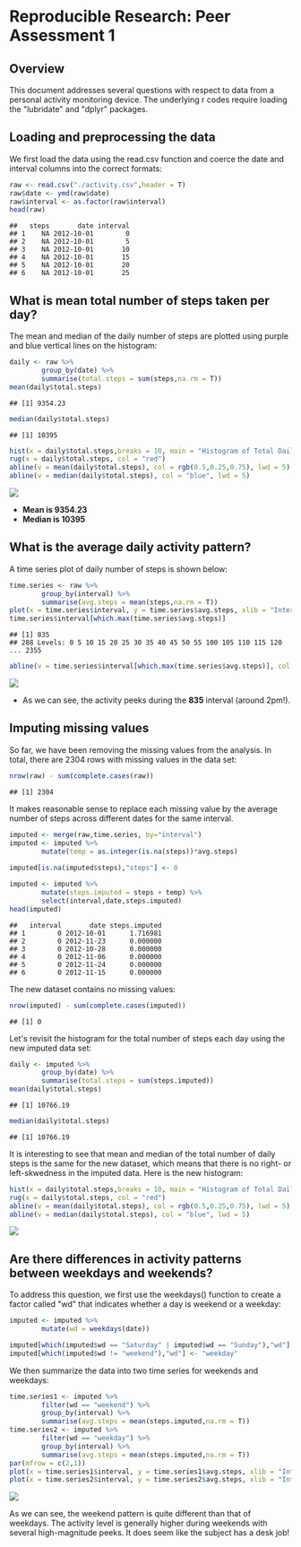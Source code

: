 # Reproducible Research: Peer Assessment 1




## Overview

This document addresses several questions with respect to data from a personal activity monitoring device. The underlying r codes require loading the "lubridate" and "dplyr" packages.

## Loading and preprocessing the data
We first load the data using the read.csv function and coerce the date and interval columns into the correct formats:


```r
raw <- read.csv("./activity.csv",header = T)
raw$date <- ymd(raw$date)
raw$interval <- as.factor(raw$interval)
head(raw)
```

```
##   steps       date interval
## 1    NA 2012-10-01        0
## 2    NA 2012-10-01        5
## 3    NA 2012-10-01       10
## 4    NA 2012-10-01       15
## 5    NA 2012-10-01       20
## 6    NA 2012-10-01       25
```

## What is mean total number of steps taken per day?
The mean and median of the daily number of steps are plotted using purple and blue vertical lines on the histogram:

```r
daily <- raw %>%
        group_by(date) %>%
        summarise(total.steps = sum(steps,na.rm = T))
mean(daily$total.steps)
```

```
## [1] 9354.23
```

```r
median(daily$total.steps)
```

```
## [1] 10395
```

```r
hist(x = daily$total.steps,breaks = 10, main = "Histogram of Total Daily Steps", xlab = "Total Daily Steps", col = rgb(.75,.75,0))
rug(x = daily$total.steps, col = "red")
abline(v = mean(daily$total.steps), col = rgb(0.5,0.25,0.75), lwd = 5)
abline(v = median(daily$total.steps), col = "blue", lwd = 5)
```

![](PA1_template_files/figure-html/q1-1.png)

- **Mean is 9354.23**
- **Median is 10395**

## What is the average daily activity pattern?
A time series plot of daily number of steps is shown below:

```r
time.series <- raw %>%
        group_by(interval) %>%
        summarise(avg.steps = mean(steps,na.rm = T))
plot(x = time.series$interval, y = time.series$avg.steps, xlib = "Interval", ylib = "Average Steps", type = "l", lty = 1, lwd = 2)
time.series$interval[which.max(time.series$avg.steps)]
```

```
## [1] 835
## 288 Levels: 0 5 10 15 20 25 30 35 40 45 50 55 100 105 110 115 120 ... 2355
```

```r
abline(v = time.series$interval[which.max(time.series$avg.steps)], col = "red", lwd = 2, lty = 2)
```

![](PA1_template_files/figure-html/q2-1.png)

- As we can see, the activity peeks during the **835** interval (around 2pm!).

## Imputing missing values
So far, we have been removing the missing values from the analysis. In total, there are 2304 rows with missing values in the data set:

```r
nrow(raw) - sum(complete.cases(raw))
```

```
## [1] 2304
```

It makes reasonable sense to replace each missing value by the average number of steps across different dates for the same interval.


```r
imputed <- merge(raw,time.series, by="interval")
imputed <- imputed %>%
        mutate(temp = as.integer(is.na(steps))*avg.steps)
        
imputed[is.na(imputed$steps),"steps"] <- 0

imputed <- imputed %>%
        mutate(steps.imputed = steps + temp) %>%
        select(interval,date,steps.imputed)
head(imputed)
```

```
##   interval       date steps.imputed
## 1        0 2012-10-01      1.716981
## 2        0 2012-11-23      0.000000
## 3        0 2012-10-28      0.000000
## 4        0 2012-11-06      0.000000
## 5        0 2012-11-24      0.000000
## 6        0 2012-11-15      0.000000
```

The new dataset contains no missing values:

```r
nrow(imputed) - sum(complete.cases(imputed))
```

```
## [1] 0
```

Let's revisit the histogram for the total number of steps each day using the new imputed data set:

```r
daily <- imputed %>%
        group_by(date) %>%
        summarise(total.steps = sum(steps.imputed))
mean(daily$total.steps)
```

```
## [1] 10766.19
```

```r
median(daily$total.steps)
```

```
## [1] 10766.19
```

It is interesting to see that mean and median of the total number of daily steps is the same for the new dataset, which means that there is no right- or left-skwedness in the imputed data. Here is the new histogram:


```r
hist(x = daily$total.steps,breaks = 10, main = "Histogram of Total Daily Steps", xlab = "Total Daily Steps", col = rgb(.75,.75,0))
rug(x = daily$total.steps, col = "red")
abline(v = mean(daily$total.steps), col = rgb(0.5,0.25,0.75), lwd = 5)
abline(v = median(daily$total.steps), col = "blue", lwd = 5)
```

![](PA1_template_files/figure-html/unnamed-chunk-4-1.png)

## Are there differences in activity patterns between weekdays and weekends?
To address this question, we first use the weekdays() function to create a factor called "wd" that indicates whether a day is weekend or a weekday:

```r
imputed <- imputed %>%
        mutate(wd = weekdays(date))

imputed[which(imputed$wd == "Saturday" | imputed$wd == "Sunday"),"wd"] <- "weekend"
imputed[which(imputed$wd != "weekend"),"wd"] <- "weekday"  
```

We then summarize the data into two time series for weekends and weekdays:

```r
time.series1 <- imputed %>%
        filter(wd == "weekend") %>%
        group_by(interval) %>%
        summarise(avg.steps = mean(steps.imputed,na.rm = T))
time.series2 <- imputed %>%
        filter(wd == "weekday") %>%
        group_by(interval) %>%
        summarise(avg.steps = mean(steps.imputed,na.rm = T))
par(mfrow = c(2,1))
plot(x = time.series1$interval, y = time.series1$avg.steps, xlib = "Interval", ylib = "Average Steps", type = "l", main = "Weekend", col = "blue", lty = 1, lwd = 2)
plot(x = time.series2$interval, y = time.series2$avg.steps, xlib = "Interval", ylib = "Average Steps", type = "l", main = "Weekdays", col = "blue", lty = 1, lwd = 2)
```

![](PA1_template_files/figure-html/unnamed-chunk-5-1.png)

As we can see, the weekend pattern is quite different than that of weekdays. The activity level is generally higher during weekends with several high-magnitude peeks. It does seem like the subject has a desk job!
